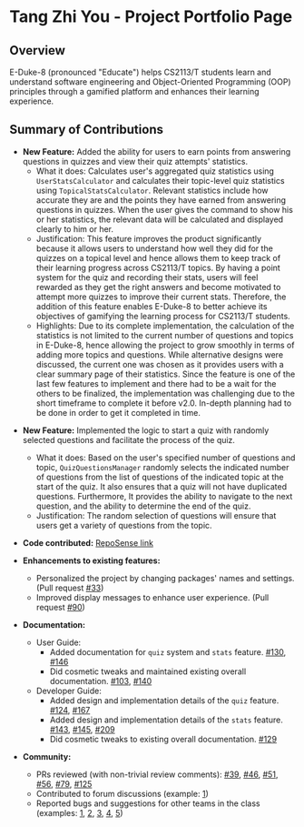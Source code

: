 # Tang Zhi You - Project Portfolio Page

## Overview

E-Duke-8 (pronounced "Educate") helps CS2113/T students learn and understand software engineering and Object-Oriented Programming (OOP) principles through a gamified platform and enhances their learning experience. 


## Summary of Contributions

- **New Feature:** Added the ability for users to earn points from answering questions in quizzes and view their quiz attempts' statistics.
  - What it does: Calculates user's aggregated quiz statistics using `UserStatsCalculator` and calculates their topic-level quiz statistics using `TopicalStatsCalculator`. Relevant statistics include how accurate they are and the points they have earned from answering questions in quizzes. When the user gives the command to show his or her statistics, the relevant data will be calculated and displayed clearly to him or her. 
  - Justification: This feature improves the product significantly because it allows users to understand how well they did for the quizzes on a topical level and hence allows them to keep track of their learning progress across CS2113/T topics. By having a point system for the quiz and recording their stats, users will feel rewarded as they get the right answers and become motivated to attempt more quizzes to improve their current stats. Therefore, the addition of this feature enables E-Duke-8 to better achieve its objectives of gamifying the learning process for CS2113/T students.
  - Highlights: Due to its complete implementation, the calculation of the statistics is not limited to the current number of questions and topics in E-Duke-8, hence allowing the project to grow smoothly in terms of adding more topics and questions. While alternative designs were discussed, the current one was chosen as it provides users with a clear summary page of their statistics. Since the feature is one of the last few features to implement and there had to be a wait for the others to be finalized, the implementation was challenging due to the short timeframe to complete it before v2.0. In-depth planning had to be done in order to get it completed in time. 

<div style="page-break-after: always;"></div>

- **New Feature:** Implemented the logic to start a quiz with randomly selected questions and facilitate the process of the quiz.
  - What it does: Based on the user's specified number of questions and topic, `QuizQuestionsManager` randomly selects the indicated number of questions from the list of questions of the indicated topic at the start of the quiz. It also ensures that a quiz will not have duplicated questions. Furthermore, It provides the ability to navigate to the next question, and the ability to determine the end of the quiz. 
  - Justification: The random selection of questions will ensure that users get a variety of questions from the topic.
  
- **Code contributed:** [RepoSense link](https://nus-cs2113-ay2021s1.github.io/tp-dashboard/#breakdown=true&search=zhi-you&sort=groupTitle&sortWithin=title&since=2020-09-27&timeframe=commit&mergegroup=&groupSelect=groupByRepos&checkedFileTypes=docs~functional-code~test-code~other)

- **Enhancements to existing features:**
  - Personalized the project by changing packages' names and settings. (Pull request [#33](https://github.com/AY2021S1-CS2113T-F12-3/tp/pull/33))
  - Improved display messages to enhance user experience. (Pull request [#90](https://github.com/AY2021S1-CS2113T-F12-3/tp/pull/90))    

- **Documentation:**
  - User Guide:
    - Added documentation for `quiz` system and `stats` feature. [#130](https://github.com/AY2021S1-CS2113T-F12-3/tp/pull/130), [#146](https://github.com/AY2021S1-CS2113T-F12-3/tp/pull/146)
    - Did cosmetic tweaks and maintained existing overall documentation. [#103](https://github.com/AY2021S1-CS2113T-F12-3/tp/pull/103), [#140](https://github.com/AY2021S1-CS2113T-F12-3/tp/pull/140) 
  - Developer Guide:
    - Added design and implementation details of the `quiz` feature. [#124](https://github.com/AY2021S1-CS2113T-F12-3/tp/pull/124), [#167](https://github.com/AY2021S1-CS2113T-F12-3/tp/pull/167)
    - Added design and implementation details of the `stats` feature. [#143](https://github.com/AY2021S1-CS2113T-F12-3/tp/pull/143), [#145](https://github.com/AY2021S1-CS2113T-F12-3/tp/pull/145), [#209](https://github.com/AY2021S1-CS2113T-F12-3/tp/pull/209)
    - Did cosmetic tweaks to existing overall documentation. [#129](https://github.com/AY2021S1-CS2113T-F12-3/tp/pull/129) 

- **Community:**
  - PRs reviewed (with non-trivial review comments): [#39](https://github.com/AY2021S1-CS2113T-F12-3/tp/pull/39), [#46](https://github.com/AY2021S1-CS2113T-F12-3/tp/pull/46), [#51](https://github.com/AY2021S1-CS2113T-F12-3/tp/pull/51), [#56](https://github.com/AY2021S1-CS2113T-F12-3/tp/pull/56), [#79](https://github.com/AY2021S1-CS2113T-F12-3/tp/pull/79), [#125](https://github.com/AY2021S1-CS2113T-F12-3/tp/pull/125)
  - Contributed to forum discussions (example: [1](https://github.com/nus-cs2113-AY2021S1/forum/issues/77))
  - Reported bugs and suggestions for other teams in the class (examples: [1](https://github.com/Zhi-You/ped/issues/3), [2](https://github.com/Zhi-You/ped/issues/4), [3](https://github.com/Zhi-You/ped/issues/7), [4](https://github.com/Zhi-You/ped/issues/8), [5](https://github.com/Zhi-You/ped/issues/9))
  
